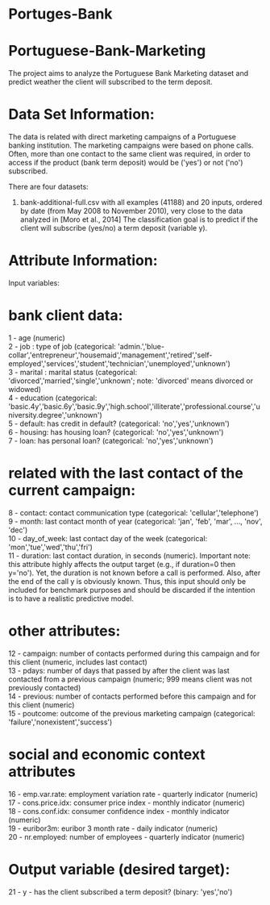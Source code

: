 # Portuges-Bank
# Portuguese-Bank-Marketing
The project aims to analyze the Portuguese Bank Marketing dataset and predict weather the client will subscribed to the term deposit.

# Data Set Information:

The data is related with direct marketing campaigns of a Portuguese banking institution. The marketing campaigns were based on phone calls. Often, more than one contact to the same client was required, in order to access if the product (bank term deposit) would be ('yes') or not ('no') subscribed.

There are four datasets:
1) bank-additional-full.csv with all examples (41188) and 20 inputs, ordered by date (from May 2008 to November 2010), very close to the data analyzed in [Moro et al., 2014]
The classification goal is to predict if the client will subscribe (yes/no) a term deposit (variable y).


# Attribute Information:

Input variables:
# bank client data:
1 - age (numeric)       
2 - job : type of job (categorical: 'admin.','blue-collar','entrepreneur','housemaid','management','retired','self-employed','services','student','technician','unemployed','unknown')    
3 - marital : marital status (categorical: 'divorced','married','single','unknown'; note: 'divorced' means divorced or widowed)     
4 - education (categorical: 'basic.4y','basic.6y','basic.9y','high.school','illiterate','professional.course','university.degree','unknown')      
5 - default: has credit in default? (categorical: 'no','yes','unknown')     
6 - housing: has housing loan? (categorical: 'no','yes','unknown')    
7 - loan: has personal loan? (categorical: 'no','yes','unknown')    
# related with the last contact of the current campaign:
8 - contact: contact communication type (categorical: 'cellular','telephone')     
9 - month: last contact month of year (categorical: 'jan', 'feb', 'mar', ..., 'nov', 'dec')     
10 - day_of_week: last contact day of the week (categorical: 'mon','tue','wed','thu','fri')     
11 - duration: last contact duration, in seconds (numeric). Important note: this attribute highly affects the output target (e.g., if duration=0 then y='no'). Yet, the duration is not known before a call is performed. Also, after the end of the call y is obviously known. Thus, this input should only be included for benchmark purposes and should be discarded if the intention is to have a realistic predictive model.   
# other attributes:
12 - campaign: number of contacts performed during this campaign and for this client (numeric, includes last contact)     
13 - pdays: number of days that passed by after the client was last contacted from a previous campaign (numeric; 999 means client was not previously contacted)     
14 - previous: number of contacts performed before this campaign and for this client (numeric)        
15 - poutcome: outcome of the previous marketing campaign (categorical: 'failure','nonexistent','success')      
# social and economic context attributes
16 - emp.var.rate: employment variation rate - quarterly indicator (numeric)      
17 - cons.price.idx: consumer price index - monthly indicator (numeric)     
18 - cons.conf.idx: consumer confidence index - monthly indicator (numeric)     
19 - euribor3m: euribor 3 month rate - daily indicator (numeric)      
20 - nr.employed: number of employees - quarterly indicator (numeric)     

# Output variable (desired target):   
21 - y - has the client subscribed a term deposit? (binary: 'yes','no')   
